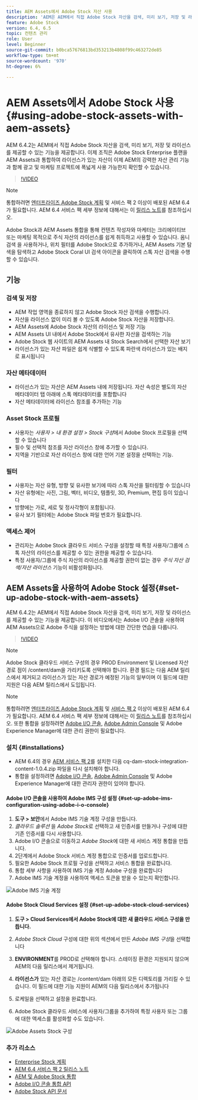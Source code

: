 ```yaml
---
title: AEM Assets에서 Adobe Stock 자산 사용
description: 'AEM은 AEM에서 직접 Adobe Stock 자산을 검색, 미리 보기, 저장 및 라이선스를 제공할 수 있는 기능을 제공합니다. 이제 조직은 Adobe Stock Enterprise 플랜을 AEM Assets과 통합하여 라이선스가 있는 자산이 이제 AEM의 강력한 자산 관리 기능과 함께 광고 및 마케팅 프로젝트에 폭넓게 사용 가능한지 확인할 수 있습니다. '
feature: Adobe Stock
version: 6.4, 6.5
topic: 컨텐츠 관리
role: User
level: Beginner
source-git-commit: b0bca57676813bd353213b4808f99c463272de85
workflow-type: tm+mt
source-wordcount: '970'
ht-degree: 6%

---
```



# AEM Assets에서 Adobe Stock 사용{#using-adobe-stock-assets-with-aem-assets}

AEM 6.4.2는 AEM에서 직접 Adobe Stock 자산을 검색, 미리 보기, 저장 및 라이선스를 제공할 수 있는 기능을 제공합니다. 이제 조직은 Adobe Stock Enterprise 플랜을 AEM Assets과 통합하여 라이선스가 있는 자산이 이제 AEM의 강력한 자산 관리 기능과 함께 광고 및 마케팅 프로젝트에 폭넓게 사용 가능한지 확인할 수 있습니다.

>[!VIDEO](https://video.tv.adobe.com/v/24678/?quality=9&learn=on)

>[!NOTE]
>
>통합하려면 [엔터프라이즈 Adobe Stock 계획](https://landing.adobe.com/en/na/products/creative-cloud/ctir-4625-stock-for-enterprise/index.html) 및 서비스 팩 2 이상이 배포된 AEM 6.4가 필요합니다. AEM 6.4 서비스 팩 세부 정보에 대해서는 이 [릴리스 노트](https://helpx.adobe.com/kr/experience-manager/6-4/release-notes/sp-release-notes.html)를 참조하십시오.

Adobe Stock과 AEM Assets 통합을 통해 컨텐츠 작성자와 마케터는 크리에이티브 또는 마케팅 목적으로 주식 자산의 라이선스를 쉽게 취득하고 사용할 수 있습니다. 옴니 검색 을 사용하거나, 위치 필터를 Adobe Stock으로 추가하거나, AEM Assets 기본 탐색을 탐색하고 Adobe Stock Coral UI 검색 아이콘을 클릭하여 스톡 자산 검색을 수행할 수 있습니다.

## 기능

### 검색 및 저장

* AEM 작업 영역을 종료하지 않고 Adobe Stock 자산 검색을 수행합니다.
* 자산을 라이선스 없이 미리 볼 수 있도록 Adobe Stock 자산을 저장합니다.
* AEM Assets에 Adobe Stock 자산의 라이선스 및 저장 기능
* AEM Assets UI 내에서 Adobe Stock에서 유사한 자산을 검색하는 기능
* Adobe Stock 웹 사이트의 AEM Assets 내 Stock Search에서 선택한 자산 보기
* 라이선스가 있는 자산 파일은 쉽게 식별할 수 있도록 파란색 라이선스가 있는 배지로 표시됩니다

### 자산 메타데이터

* 라이선스가 있는 자산은 AEM Assets 내에 저장됩니다. 자산 속성은 별도의 자산 메타데이터 탭 아래에 스톡 메타데이터를 포함합니다
* 자산 메타데이터에 라이선스 참조를 추가하는 기능

### Asset Stock 프로필

* 사용자는 *사용자 > 내 환경 설정 > Stock 구성*&#x200B;에서 Adobe Stock 프로필을 선택할 수 있습니다
* 필수 및 선택적 참조를 자산 라이선스 창에 추가할 수 있습니다.
* 지역을 기반으로 자산 라이선스 창에 대한 언어 기본 설정을 선택하는 기능.

### 필터

* 사용자는 자산 유형, 방향 및 유사한 보기에 따라 스톡 자산을 필터링할 수 있습니다
* 자산 유형에는 사진, 그림, 벡터, 비디오, 템플릿, 3D, Premium, 편집 등이 있습니다
* 방향에는 가로, 세로 및 정사각형이 포함됩니다.
* 유사 보기 필터에는 Adobe Stock 파일 번호가 필요합니다.

### 액세스 제어

* 관리자는 Adobe Stock 클라우드 서비스 구성을 설정할 때 특정 사용자/그룹에 스톡 자산의 라이선스를 제공할 수 있는 권한을 제공할 수 있습니다.
* 특정 사용자/그룹에 주식 자산의 라이선스를 제공할 권한이 없는 경우 *주식 자산 검색/자산 라이선스* 기능이 비활성화됩니다.

## AEM Assets을 사용하여 Adobe Stock 설정{#set-up-adobe-stock-with-aem-assets}

AEM 6.4.2는 AEM에서 직접 Adobe Stock 자산을 검색, 미리 보기, 저장 및 라이선스를 제공할 수 있는 기능을 제공합니다. 이 비디오에서는 Adobe I/O 콘솔을 사용하여 AEM Assets으로 Adobe 주식을 설정하는 방법에 대한 간단한 연습을 다룹니다.

>[!VIDEO](https://video.tv.adobe.com/v/25043/?quality=12&learn=on)

>[!NOTE]
>
>Adobe Stock 클라우드 서비스 구성의 경우 PROD Environment 및 Licensed 자산 경로 점이 /content/dam을 가리키도록 선택해야 합니다. 환경 필드는 다음 AEM 릴리스에서 제거되고 라이선스가 있는 자산 경로가 예정된 기능의 일부이며 이 필드에 대한 지원은 다음 AEM 릴리스에서 도입됩니다.

>[!NOTE]
>
>통합하려면 [엔터프라이즈 Adobe Stock 계획](https://landing.adobe.com/en/na/products/creative-cloud/ctir-4625-stock-for-enterprise/index.html) 및 [서비스 팩 2](https://www.adobeaemcloud.com/content/marketplace/marketplaceProxy.html?packagePath=/content/companies/public/adobe/packages/cq640/servicepack/AEM-6.4.2.0) 이상이 배포된 AEM 6.4가 필요합니다. AEM 6.4 서비스 팩 세부 정보에 대해서는 이 [릴리스 노트](https://helpx.adobe.com/experience-manager/6-4/release-notes/sp-release-notes.html)를 참조하십시오. 또한 통합을 설정하려면 [Adobe I/O 콘솔](https://console.adobe.io/), [Adobe Admin Console](https://adminconsole.adobe.com/) 및 Adobe Experience Manager에 대한 관리 권한이 필요합니다.

### 설치 {#installations}

* AEM 6.4의 경우 [AEM 서비스 팩 2](https://www.adobeaemcloud.com/content/marketplace/marketplaceProxy.html?packagePath=/content/companies/public/adobe/packages/cq640/servicepack/AEM-6.4.2.0)를 설치한 다음 cq-dam-stock-integration-content-1.0.4.zip 파일을 다시 설치해야 합니다.
* 통합을 설정하려면 [Adobe I/O 콘솔](https://console.adobe.io/), [Adobe Admin Console](https://adminconsole.adobe.com/) 및 Adobe Experience Manager에 대한 관리자 권한이 있어야 합니다.

#### Adobe I/O 콘솔을 사용하여 Adobe IMS 구성 설정 {#set-up-adobe-ims-configuration-using-adobe-i-o-console}

1. **도구 > 보안**&#x200B;에서 Adobe IMS 기술 계정 구성을 만듭니다.
2. *클라우드 솔루션* 을 *Adobe Stock*&#x200B;로 선택하고 새 인증서를 만들거나 구성에 대한 기존 인증서를 다시 사용합니다.
3. Adobe I/O 콘솔으로 이동하고 *Adobe Stock*&#x200B;에 대한 새 서비스 계정 통합을 만듭니다.
4. 2단계에서 Adobe Stock 서비스 계정 통합으로 인증서를 업로드합니다.
5. 필요한 Adobe Stock 프로필 구성을 선택하고 서비스 통합을 완료합니다.
6. 통합 세부 사항을 사용하여 IMS 기술 계정 Adobe 구성을 완료합니다
7. Adobe IMS 기술 계정을 사용하여 액세스 토큰을 받을 수 있는지 확인합니다.

![Adobe IMS 기술 계정](assets/screen_shot_2018-10-22at12219pm.png)

#### Adobe Stock Cloud Services 설정 {#set-up-adobe-stock-cloud-services}

1. **도구 > Cloud Services에서 Adobe Stock에 대한 새 클라우드 서비스 구성을 만듭니다.**
2. *Adobe Stock Cloud* 구성에 대한 위의 섹션에서 만든 *Adobe IMS 구성*&#x200B;을 선택합니다

3. **ENVIRONMENT**&#x200B;를 PROD로 선택해야 합니다. 스테이징 환경은 지원되지 않으며 AEM의 다음 릴리스에서 제거됩니다.
4. **라이선스가** 있는 자산 경로는 /content/dam 아래의 모든 디렉토리를 가리킬 수 있습니다. 이 필드에 대한 기능 지원이 AEM의 다음 릴리스에서 추가됩니다
5. 로케일을 선택하고 설정을 완료합니다.
6. Adobe Stock 클라우드 서비스에 사용자/그룹을 추가하여 특정 사용자 또는 그룹에 대한 액세스를 활성화할 수도 있습니다.

![Adobe Assets Stock 구성](assets/screen_shot_2018-10-22at12425pm.png)

### 추가 리소스

* [Enterprise Stock 계획](https://landing.adobe.com/en/na/products/creative-cloud/ctir-4625-stock-for-enterprise/index.html)
* [AEM 6.4 서비스 팩 2 릴리스 노트](https://helpx.adobe.com/experience-manager/6-4/release-notes/sp-release-notes.html)
* [AEM 및 Adobe Stock 통합](https://helpx.adobe.com/experience-manager/6-5/assets/using/aem-assets-adobe-stock.html#IntegrateAEMandAdobeStock)
* [Adobe I/O 콘솔 통합 API](https://www.adobe.io/apis/cloudplatform/console/authentication/gettingstarted.html)
* [Adobe Stock API 문서](https://www.adobe.io/apis/creativecloud/stock/docs.html)